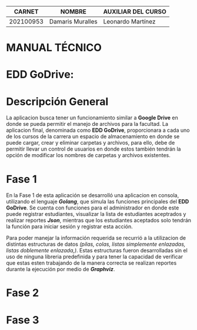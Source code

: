 |    CARNET    |        NOMBRE       | AUXILIAR DEL CURSO|
|----------------|----------------------|---------------|
|  202100953 | Damaris Muralles | Leonardo Martínez |
# MANUAL TÉCNICO 

# EDD GoDrive: 


# Descripción General

La aplicacion busca tener un funcionamiento similar a **Google Drive** en donde se pueda permitir el manejo de archivos para la facultad. La aplicacion final, denominada como **EDD GoDrive**, proporcionara a cada uno de los cursos de la carrera un espacio de almacenamiento en donde se puede cargar, crear y eliminar carpetas y archivos, para ello, debe de permitir llevar un control de usuarios en donde estos también tendrán la opción de modificar los nombres de carpetas y archivos existentes. 


# Fase 1

En la Fase 1 de esta aplicación se desarrolló una aplicacion en consola, utilizando el lenguaje ***Golang***, que simula las funciones principales del **EDD GoDrive**. Se cuenta con funciones para el administrador en donde este puede registrar estudiantes, visualizar la lista de estudiantes aceptrados y realizar reportes ***Json***, mientras que los estudiantes aceptados solo tendrán la función para iniciar sesión y registrar esta acción. 

Para poder manejar la información requerida se recurrió a la utilizacion de distintas estructuras de datos *(pilas, colas, listas simplemente enlazadas, listas doblemente enlazada,)*. Estas estructuras fueron desarrolladas sin el uso de ninguna libreria predefinida y para tener la capacidad de verificar que estas esten trabajando de la manera correcta  se realizan reportes durante la ejecución por medio de ***Graphviz***.

# Fase 2

# Fase 3